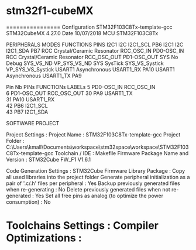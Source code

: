 # stm32f1-cubeMX
================
Configuration	STM32F103C8Tx-template-gcc
STM32CubeMX 	4.27.0
Date	10/07/2018
MCU	STM32F103C8Tx



PERIPHERALS	MODES	FUNCTIONS	PINS
I2C1	I2C	I2C1_SCL	PB6
I2C1	I2C	I2C1_SDA	PB7
RCC	Crystal/Ceramic Resonator	RCC_OSC_IN	PD0-OSC_IN
RCC	Crystal/Ceramic Resonator	RCC_OSC_OUT	PD1-OSC_OUT
SYS	No Debug	SYS_VS_ND	VP_SYS_VS_ND
SYS	SysTick	SYS_VS_Systick	VP_SYS_VS_Systick
USART1	Asynchronous	USART1_RX	PA10
USART1	Asynchronous	USART1_TX	PA9



Pin Nb	PINs	FUNCTIONs	LABELs
5	PD0-OSC_IN	RCC_OSC_IN	
6	PD1-OSC_OUT	RCC_OSC_OUT	
30	PA9	USART1_TX	
31	PA10	USART1_RX	
42	PB6	I2C1_SCL	
43	PB7	I2C1_SDA	



SOFTWARE PROJECT

Project Settings : 
Project Name : STM32F103C8Tx-template-gcc
Project Folder : C:\Users\kmall\Documents\workspace\stm32space\workspace\STM32F103C8Tx-template-gcc
Toolchain / IDE : Makefile
Firmware Package Name and Version : STM32Cube FW_F1 V1.6.1


Code Generation Settings : 
STM32Cube Firmware Library Package : Copy all used libraries into the project folder
Generate peripheral initialization as a pair of '.c/.h' files per peripheral : Yes
Backup previously generated files when re-generating : No
Delete previously generated files when not re-generated : Yes
Set all free pins as analog (to optimize the power consumption) : No


Toolchains Settings : 
Compiler Optimizations : 
============================
